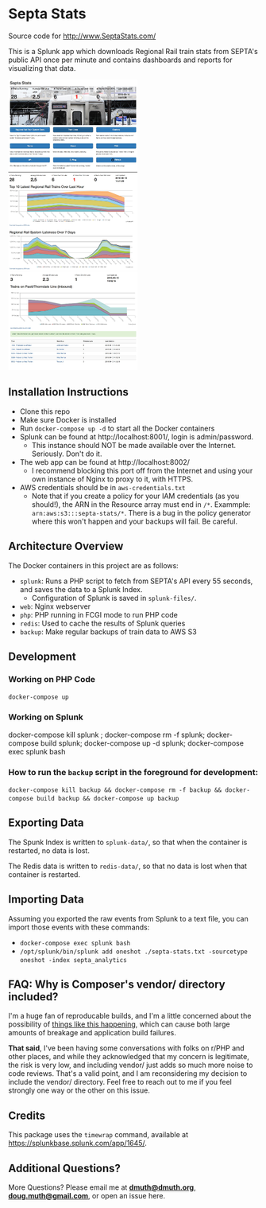 # Septa Stats

Source code for http://www.SeptaStats.com/

This is a Splunk app which downloads Regional Rail train stats from SEPTA's public API
once per minute and contains dashboards and reports for visualizing that data.

<img src="https://raw.githubusercontent.com/dmuth/SeptaStats/master/img/septa-stats-1.jpg" width="260" /> <img src="https://raw.githubusercontent.com/dmuth/SeptaStats/master/img/septa-stats-2.jpg" width="260" /> <img src="https://raw.githubusercontent.com/dmuth/SeptaStats/master/img/septa-stats-3.jpg" width="260" />


## Installation Instructions

- Clone this repo
- Make sure Docker is installed
- Run `docker-compose up -d` to start all the Docker containers
- Splunk can be found at http://localhost:8001/, login is admin/password.  
   - This instance should NOT be made available over the Internet.  Seriously. Don't do it.
- The web app can be found at http://localhost:8002/ 
   - I recommend blocking this port off from the Internet and using your own instance of Nginx to proxy to it, with HTTPS.
- AWS credentials should be in `aws-credentials.txt`
   - Note that if you create a policy for your IAM credentials (as you should!), the ARN in the Resource array must end in `/*`. Exammple: `arn:aws:s3:::septa-stats/*`. There is a bug in the policy generator where this won't happen and your backups will fail. Be careful.



## Architecture Overview

The Docker containers in this project are as follows:

- `splunk`: Runs a PHP script to fetch from SEPTA's API every 55 seconds, and saves the data to a Splunk Index.
  - Configuration of Splunk is saved in `splunk-files/`.
- `web`: Nginx webserver
- `php`: PHP running in FCGI mode to run PHP code
- `redis`: Used to cache the results of Splunk queries
- `backup`: Make regular backups of train data to AWS S3


## Development


### Working on PHP Code

`docker-compose up`


### Working on Splunk
docker-compose kill splunk ; docker-compose rm -f splunk; docker-compose build splunk; docker-compose up -d splunk; docker-compose exec splunk bash


### How to run the `backup` script in the foreground for development:
`docker-compose kill backup && docker-compose rm -f backup && docker-compose build backup && docker-compose up backup`


## Exporting Data

The Spunk Index is written to `splunk-data/`, so that when the container is restarted, no data is lost.

The Redis data is written to `redis-data/`, so that no data is lost when that container is restarted.


## Importing Data

Assuming you exported the raw events from Splunk to a text file, you can import those events with these commands:

- `docker-compose exec splunk bash`
- `/opt/splunk/bin/splunk add oneshot ./septa-stats.txt -sourcetype oneshot -index septa_analytics`


## FAQ: Why is Composer's vendor/ directory included?

I'm a huge fan of reproducable builds, and I'm a little concerned about the possibility of <a href="http://www.theregister.co.uk/2016/03/23/npm_left_pad_chaos/">things like this happening</a>, 
which can cause both large amounts of breakage and application build failures.

**That said**, I've been having some conversations with folks on r/PHP and other places, and while 
they acknowledged that my concern is legitimate, the risk is very low, and including vendor/
just adds so much more noise to code reviews.  That's a valid point, and I am reconsidering my 
decision to include the vendor/ directory.  Feel free to reach out to me if you feel strongly
one way or the other on this issue.


## Credits

This package uses the `timewrap` command, available at <a href="https://splunkbase.splunk.com/app/1645/">https://splunkbase.splunk.com/app/1645/</a>.


## Additional Questions?

More Questions?  Please email me at **dmuth@dmuth.org**, **doug.muth@gmail.com**, or open an issue here.



